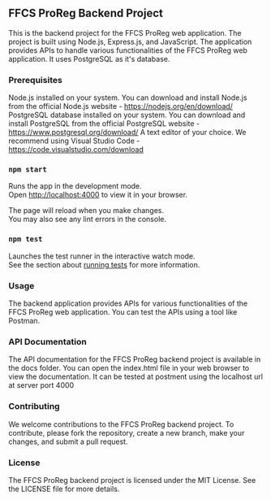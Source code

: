 ## FFCS ProReg Backend Project

This is the backend project for the FFCS ProReg web application. The project is built using Node.js, Express.js, and JavaScript. The application provides APIs to handle various functionalities of the FFCS ProReg web application. It uses PostgreSQL as it's database.

### Prerequisites

Node.js installed on your system. You can download and install Node.js from the official Node.js website - https://nodejs.org/en/download/
PostgreSQL database installed on your system. You can download and install PostgreSQL from the official PostgreSQL website - https://www.postgresql.org/download/
A text editor of your choice. We recommend using Visual Studio Code - https://code.visualstudio.com/download

### `npm start`

Runs the app in the development mode.\
Open [http://localhost:4000](http://localhost:4000) to view it in your browser.

The page will reload when you make changes.\
You may also see any lint errors in the console.

### `npm test`

Launches the test runner in the interactive watch mode.\
See the section about [running tests](https://facebook.github.io/create-react-app/docs/running-tests) for more information.

### Usage
The backend application provides APIs for various functionalities of the FFCS ProReg web application. You can test the APIs using a tool like Postman.

### API Documentation
The API documentation for the FFCS ProReg backend project is available in the docs folder. You can open the index.html file in your web browser to view the documentation.
It can be tested at postment using the localhost url at server port 4000

### Contributing
We welcome contributions to the FFCS ProReg backend project. To contribute, please fork the repository, create a new branch, make your changes, and submit a pull request.

### License
The FFCS ProReg backend project is licensed under the MIT License. See the LICENSE file for more details.





